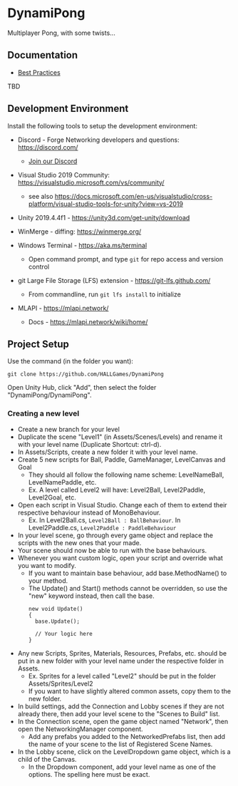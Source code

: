 # DynamiPong
Multiplayer Pong, with some twists...

## Documentation
- [Best Practices](http://www.glenstevens.ca/unity3d-best-practices/)

TBD

## Development Environment

Install the following tools to setup the development environment:

- Discord - Forge Networking developers and questions: https://discord.com/
  - [Join our Discord](https://discord.gg/nSVjNRs)

- Visual Studio 2019 Community: https://visualstudio.microsoft.com/vs/community/
  - see also https://docs.microsoft.com/en-us/visualstudio/cross-platform/visual-studio-tools-for-unity?view=vs-2019

- Unity 2019.4.4f1 - https://unity3d.com/get-unity/download

- WinMerge - diffing: https://winmerge.org/

- Windows Terminal - https://aka.ms/terminal
  - Open command prompt, and type ```git``` for repo access and version control

- git Large File Storage (LFS) extension - https://git-lfs.github.com/
  - From commandline, run ```git lfs install``` to initialize
  
- MLAPI - https://mlapi.network/
  - Docs - https://mlapi.network/wiki/home/

## Project Setup
Use the command (in the folder you want):
```
git clone https://github.com/HALLGames/DynamiPong
```
Open Unity Hub, click "Add", then select the folder "DynamiPong/DynamiPong". 

### Creating a new level
- Create a new branch for your level
- Duplicate the scene "Level1" (in Assets/Scenes/Levels) and rename it with your level name (Duplicate Shortcut: ctrl-d).
- In Assets/Scripts, create a new folder it with your level name.
- Create 5 new scripts for Ball, Paddle, GameManager, LevelCanvas and Goal
  - They should all follow the following name scheme: LevelNameBall, LevelNamePaddle, etc.
  - Ex. A level called Level2 will have: Level2Ball, Level2Paddle, Level2Goal, etc.
- Open each script in Visual Studio. Change each of them to extend their respective behaviour instead of MonoBehaviour.
  - Ex. In Level2Ball.cs, ```Level2Ball : BallBehaviour```. In Level2Paddle.cs, ```Level2Paddle : PaddleBehaviour``` 
- In your level scene, go through every game object and replace the scripts with the new ones that your made.
- Your scene should now be able to run with the base behaviours.
- Whenever you want custom logic, open your script and override what you want to modify. 
  - If you want to maintain base behaviour, add base.MethodName() to your method.
  - The Update() and Start() methods cannot be overridden, so use the "new" keyword instead, then call the base.
    ```
    new void Update() 
    {
      base.Update();
      
      // Your logic here
    }
    ```
- Any new Scripts, Sprites, Materials, Resources, Prefabs, etc. should be put in a new folder with your level name under the respective folder in Assets.
  - Ex. Sprites for a level called "Level2" should be put in the folder Assets/Sprites/Level2
  - If you want to have slightly altered common assets, copy them to the new folder.
- In build settings, add the Connection and Lobby scenes if they are not already there, then add your level scene to the "Scenes to Build" list.
- In the Connection scene, open the game object named "Network", then open the NetworkingManager component.
  - Add any prefabs you added to the NetworkedPrefabs list, then add the name of your scene to the list of Registered Scene Names.
- In the Lobby scene, click on the LevelDropdown game object, which is a child of the Canvas.
  - In the Dropdown component, add your level name as one of the options. The spelling here must be exact.

